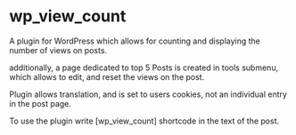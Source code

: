 # wp_view_count
A plugin for WordPress which allows for counting and displaying the number of views on posts.

additionally, a page dedicated to top 5 Posts is created in tools submenu, which allows to edit, and reset the views on the post. 

Plugin allows translation, and is set to users cookies, not an individual entry in the post page.

To use the plugin write [wp_view_count] shortcode in the text of the post.

